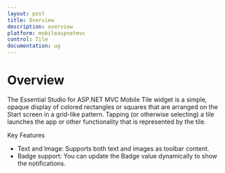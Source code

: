 ```yaml
---
layout: post
title: Overview
description: overview
platform: mobileaspnetmvc
control: Tile
documentation: ug
---
```


# Overview

The Essential Studio for ASP.NET MVC Mobile Tile widget is a simple, opaque display of colored rectangles or squares that are arranged on the Start screen in a grid-like pattern. Tapping (or otherwise selecting) a tile launches the app or other functionality that is represented by the tile.

Key Features

* Text and Image: Supports both text and images as toolbar content.
* Badge support: You can update the Badge value dynamically to show the notifications.



